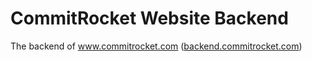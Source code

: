 # CommitRocket Website Backend

The backend of www.commitrocket.com ([backend.commitrocket.com](backend.commitrocket.com))
